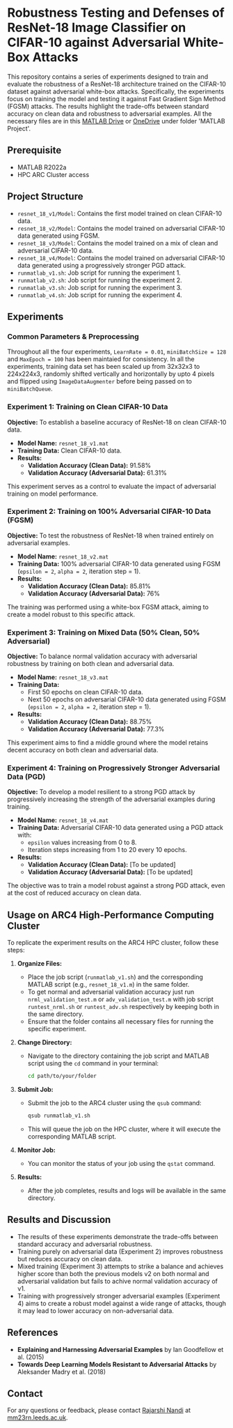 # Robustness Testing and Defenses of ResNet-18 Image Classifier on CIFAR-10 against Adversarial White-Box Attacks

This repository contains a series of experiments designed to train and evaluate the robustness of a ResNet-18 architecture trained on the CIFAR-10 dataset against adversarial white-box attacks. Specifically, the experiments focus on training the model and testing it against Fast Gradient Sign Method (FGSM) attacks. The results highlight the trade-offs between standard accuracy on clean data and robustness to adversarial examples. All the necessary files are in this [MATLAB Drive](https://drive.mathworks.com/sharing/cb389a73-b6a4-40ca-90fb-6c3c5b7aaa21) or [OneDrive](https://leeds365-my.sharepoint.com/:f:/g/personal/mm23rn_leeds_ac_uk/ElwFONIwIXZJrJ4z74KYqJQBHWhH2CdpmkmRxQvjS9LsuQ?e=IcZvGk) under folder 'MATLAB Project'.

## Prerequisite

- MATLAB R2022a
- HPC ARC Cluster access

## Project Structure

- `resnet_18_v1/Model`: Contains the first model trained on clean CIFAR-10 data.
- `resnet_18_v2/Model`: Contains the model trained on adversarial CIFAR-10 data generated using FGSM.
- `resnet_18_v3/Model`: Contains the model trained on a mix of clean and adversarial CIFAR-10 data.
- `resnet_18_v4/Model`: Contains the model trained on adversarial CIFAR-10 data generated using a progressively stronger PGD attack.
- `runmatlab_v1.sh`: Job script for running the experiment 1.
- `runmatlab_v2.sh`: Job script for running the experiment 2.
- `runmatlab_v3.sh`: Job script for running the experiment 3.
- `runmatlab_v4.sh`: Job script for running the experiment 4.

## Experiments

### Common Parameters & Preprocessing

Throughout all the four experiments, `LearnRate = 0.01`, `miniBatchSize = 128` and `MaxEpoch = 100` has been maintaied for consistency.
In all the experiments, training data set has been scaled up from 32x32x3 to 224x224x3, randomly shifted vertically and horizontally by upto 4 pixels and flipped using `ImageDataAugmenter` before being passed on to `miniBatchQueue`.

### Experiment 1: Training on Clean CIFAR-10 Data

**Objective:** To establish a baseline accuracy of ResNet-18 on clean CIFAR-10 data.

- **Model Name:** `resnet_18_v1.mat`
- **Training Data:** Clean CIFAR-10 data.
- **Results:**
  - **Validation Accuracy (Clean Data):** 91.58%
  - **Validation Accuracy (Adversarial Data):** 61.31%

This experiment serves as a control to evaluate the impact of adversarial training on model performance.

### Experiment 2: Training on 100% Adversarial CIFAR-10 Data (FGSM)

**Objective:** To test the robustness of ResNet-18 when trained entirely on adversarial examples.

- **Model Name:** `resnet_18_v2.mat`
- **Training Data:** 100% adversarial CIFAR-10 data generated using FGSM (`epsilon = 2`, `alpha = 2`, iteration step = 1).
- **Results:**
  - **Validation Accuracy (Clean Data):** 85.81%
  - **Validation Accuracy (Adversarial Data):** 76%

The training was performed using a white-box FGSM attack, aiming to create a model robust to this specific attack.

### Experiment 3: Training on Mixed Data (50% Clean, 50% Adversarial)

**Objective:** To balance normal validation accuracy with adversarial robustness by training on both clean and adversarial data.

- **Model Name:** `resnet_18_v3.mat`
- **Training Data:** 
  - First 50 epochs on clean CIFAR-10 data.
  - Next 50 epochs on adversarial CIFAR-10 data generated using FGSM (`epsilon = 2`, `alpha = 2`, iteration step = 1).
- **Results:**
  - **Validation Accuracy (Clean Data):** 88.75%
  - **Validation Accuracy (Adversarial Data):** 77.3%

This experiment aims to find a middle ground where the model retains decent accuracy on both clean and adversarial data.

### Experiment 4: Training on Progressively Stronger Adversarial Data (PGD)

**Objective:** To develop a model resilient to a strong PGD attack by progressively increasing the strength of the adversarial examples during training.

- **Model Name:** `resnet_18_v4.mat`
- **Training Data:** Adversarial CIFAR-10 data generated using a PGD attack with:
  - `epsilon` values increasing from 0 to 8.
  - Iteration steps increasing from 1 to 20 every 10 epochs.
- **Results:**
  - **Validation Accuracy (Clean Data):** [To be updated]
  - **Validation Accuracy (Adversarial Data):** [To be updated]

The objective was to train a model robust against a strong PGD attack, even at the cost of reduced accuracy on clean data.

## Usage on ARC4 High-Performance Computing Cluster

To replicate the experiment results on the ARC4 HPC cluster, follow these steps:

1. **Organize Files:**
   - Place the job script (`runmatlab_v1.sh`) and the corresponding MATLAB script (e.g., `resnet_18_v1.m`) in the same folder.
   - To get normal and adversarial validation accuracy just run `nrml_validation_test.m` or `adv_validation_test.m` with job script `runtest_nrml.sh` or `runtest_adv.sh` respectively by keeping both in the same directory.
   - Ensure that the folder contains all necessary files for running the specific experiment.

2. **Change Directory:**
   - Navigate to the directory containing the job script and MATLAB script using the `cd` command in your terminal:
     ```bash
     cd path/to/your/folder
     ```

3. **Submit Job:**
   - Submit the job to the ARC4 cluster using the `qsub` command:
     ```bash
     qsub runmatlab_v1.sh
     ```
   - This will queue the job on the HPC cluster, where it will execute the corresponding MATLAB script.

4. **Monitor Job:**
   - You can monitor the status of your job using the `qstat` command.

5. **Results:**
   - After the job completes, results and logs will be available in the same directory.

## Results and Discussion

- The results of these experiments demonstrate the trade-offs between standard accuracy and adversarial robustness.
- Training purely on adversarial data (Experiment 2) improves robustness but reduces accuracy on clean data.
- Mixed training (Experiment 3) attempts to strike a balance and achieves higher score than both the previous models v2 on both normal and adversarial validation but fails to achive normal validation accuracy of v1.
- Training with progressively stronger adversarial examples (Experiment 4) aims to create a robust model against a wide range of attacks, though it may lead to lower accuracy on non-adversarial data.

## References

- **Explaining and Harnessing Adversarial Examples** by Ian Goodfellow et al. (2015)
- **Towards Deep Learning Models Resistant to Adversarial Attacks** by Aleksander Madry et al. (2018)

## Contact

For any questions or feedback, please contact [Rajarshi Nandi](https://www.linkedin.com/in/rajarshi-nandi-a77aa5214/) at [mm23rn.leeds.ac.uk](mm23rn.leeds.ac.uk).

